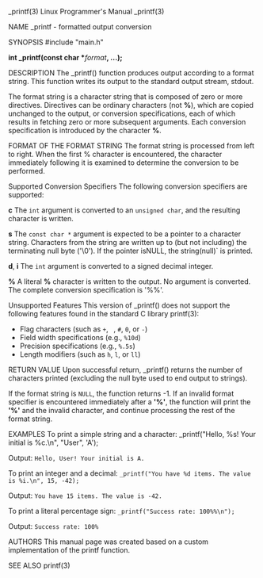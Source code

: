 _printf(3) Linux Programmer's Manual _printf(3)

NAME
_printf - formatted output conversion

SYNOPSIS
#include "main.h"

   **int _printf(const char \***_format_**, ...);**

DESCRIPTION
The _printf() function produces output according to a format string.
This function writes its output to the standard output stream, stdout.

   The format string is a character string that is composed of zero or more
   directives. Directives can be ordinary characters (not **%**), which are
   copied unchanged to the output, or conversion specifications, each of
   which results in fetching zero or more subsequent arguments. Each
   conversion specification is introduced by the character **%**.

FORMAT OF THE FORMAT STRING
The format string is processed from left to right. When the first %
character is encountered, the character immediately following it is
examined to determine the conversion to be performed.

Supported Conversion Specifiers
The following conversion specifiers are supported:

   **c**      The `int` argument is converted to an `unsigned char`, and the
            resulting character is written.

   **s**      The `const char *` argument is expected to be a pointer to a
            character string. Characters from the string are written up to (but not including) the terminating null byte ('\0'). If the pointer isNULL, the string(null)` is printed.

   **d**, **i**  The `int` argument is converted to a signed decimal integer.

   **%**      A literal **%** character is written to the output. No
            argument is converted. The complete conversion specification
            is '%%'.

Unsupported Features
This version of _printf() does not support the following features found
in the standard C library printf(3):

   *   Flag characters (such as `+`, ` `, `#`, `0`, or `-`)
   *   Field width specifications (e.g., `%10d`)
   *   Precision specifications (e.g., `%.5s`)
   *   Length modifiers (such as `h`, `l`, or `ll`)

RETURN VALUE
Upon successful return, _printf() returns the number of characters
printed (excluding the null byte used to end output to strings).

   If the format string is `NULL`, the function returns -1. If an invalid
   format specifier is encountered immediately after a **'%'**, the function
   will print the **'%'** and the invalid character, and continue processing
   the rest of the format string.

EXAMPLES
To print a simple string and a character:
_printf("Hello, %s! Your initial is %c.\n", "User", 'A');

   Output:
       `Hello, User! Your initial is A.`

   To print an integer and a decimal:
       `_printf("You have %d items. The value is %i.\n", 15, -42);`

   Output:
       `You have 15 items. The value is -42.`

   To print a literal percentage sign:
       `_printf("Success rate: 100%%\n");`

   Output:
       `Success rate: 100%`

AUTHORS
This manual page was created based on a custom implementation of the
printf function.

SEE ALSO
printf(3)

